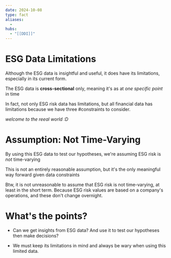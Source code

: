 ```yaml
---
date: 2024-10-08
type: fact
aliases:
  -
hubs:
  - "[[DDI]]"
---
```


# ESG Data Limitations

Although the ESG data is insightful and useful, it does have its limitations, especially in its current form.

The ESG data is **cross-sectional** only, meaning it's as at *one specific point* in time

In fact, not only ESG risk data has limitations, but all financial data has limitations because we have three #constraints to consider.

_welcome to the reeal world :D_


# Assumption: Not Time-Varying

By using this ESG data to test our hypotheses, we're assuming ESG risk is *not* time-varying

This is not an entirely reasonable assumption, but it's the only meaningful way forward given data constraints

Btw, it is not unreasonable to assume that ESG risk is not time-varying, at least in the short term. 
Because ESG risk values are based on a company's operations, and these don't change overnight.


# What's the points?

- Can we get insights from ESG data? And use it to test our hypotheses then make decisions?

- We must keep its limitations in mind and always be wary when using this limited data.
